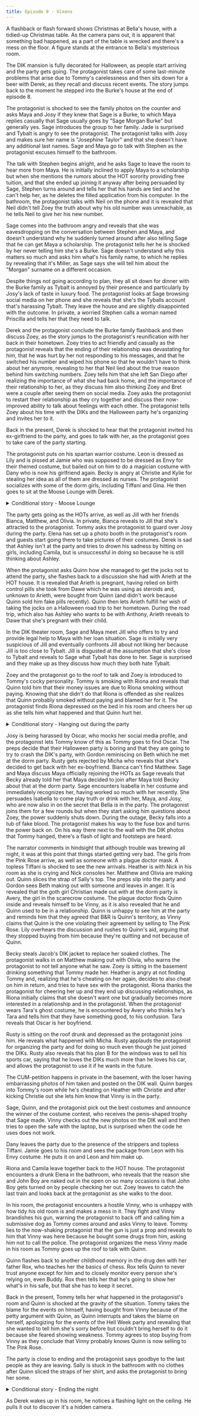 ```yaml
---
title: Episode 9 - Vixens
---
```


A flashback or flash forward shows Christmas at Bella's house, with a tidied-up Christmas table. As the camera pans out, it is apparent that something bad happened, as a part of the table is wrecked and there's a mess on the floor. A figure stands at the entrance to Bella's mysterious room.

The DIK mansion is fully decorated for Halloween, as people start arriving and the party gets going. The protagonist takes care of some last-minute problems that arise due to Tommy's carelessness and then sits down for a beer with Derek, as they recall and discuss recent events. The story jumps back to the moment he stepped into the Burke's house at the end of episode 8.

The protagonist is shocked to see the family photos on the counter and asks Maya and Josy if they knew that Sage is a Burke, to which Maya replies casually that Sage usually goes by "Sage Morgan Burke" but generally yes. Sage introduces the group to her family. Jade is surprised and Tybalt is angry to see the protagonist. The protagonist talks with Josy and makes sure her name is "Josephine Taylor" and that she doesn't have any additional last names. Sage and Maya go to talk with Stephen as the protagonist excuses himself to the bathroom.

The talk with Stephen begins alright, and he asks Sage to leave the room to hear more from Maya. He is initially inclined to apply Maya to a scholarship but when she mentions the rumors about the HOT sorority providing free tuition, and that she ended up joining it anyway after being persuaded by Sage, Stephen turns around and tells her that his hands are tied and he can't help her, as he deletes the filled application from his computer. In the bathroom, the protagonist talks with Neil on the phone and it is revealed that Neil didn't tell Zoey the truth about why his old number was unreachable, as he tells Neil to give her his new number.

Sage comes into the bathroom angry and reveals that she was eavesdropping on the conversation between Stephen and Maya, and doesn't understand why he suddenly turned around after also telling Sage that he can get Maya a scholarship. The protagonist tells her he is shocked by her never telling him she's a Burke. Sage doesn't understand why this matters so much and asks him what's his family name, to which he replies by revealing that it's Miller, as Sage says she will tell him about the "Morgan" surname on a different occasion.

Despite things not going according to plan, they all sit down for dinner with the Burke family as Tybalt is annoyed by their presence and particularly by Josy's lack of taste in luxury food. The protagonist looks at Sage browsing social media on her phone and she reveals that she's the Tyballs account that's harassing Tybalt. They leave the house and are slightly disappointed with the outcome. In private, a worried Stephen calls a woman named Priscilla and tells her that they need to talk.

Derek and the protagonist conclude the Burke family flashback and then discuss Zoey, as the story jumps to the protagonist's reunification with her back in their hometown. Zoey tries to act friendly and casually as the protagonist reveals that the ending of their relationship was devastating for him, that he was hurt by her not responding to his messages, and that he switched his number and wiped his phone so that he wouldn't have to think about her anymore, revealing to her that Neil lied about the true reason behind him switching numbers. Zoey tells him that she left San Diego after realizing the importance of what she had back home, and the importance of their relationship to her, as they discuss him also thinking Zoey and Bret were a couple after seeing them on social media. Zoey asks the protagonist to restart their relationship as they cry together and discuss their now-improved ability to talk about feelings with each other. The protagonist tells Zoey about his time with the DIKs and the Halloween party he's organizing and invites her to it.

Back in the present, Derek is shocked to hear that the protagonist invited his ex-girlfriend to the party, and goes to talk with her, as the protagonist goes to take care of the party starting.

The protagonist puts on his spartan warrior costume. Leon is dressed as Lily and is pissed at Jamie who was supposed to be dressed as Envy for their themed costume, but bailed out on him to do a magician costume with Dany who is now his girlfriend again. Becky is angry at Christie and Kylie for stealing her idea as all of them are dressed as nurses. The protagonist socializes with some of the dorm girls, including Tiffani and Gina. He then goes to sit at the Moose Lounge with Derek.

<p><details>
<summary>Conditional story - Moose Lounge</summary>

<p><details>
<summary>Sage</summary>

The protagonist sits with Derek at the Moose Lounge and talks with him about getting closer to Sage as she texts him. He flashes back to him and Sage having sex as he is plagued by thoughts about her family, seeing Jade in his mind when he looks at Sage. Sage feels something is wrong and they stop and talk. Sage is initially enthusiastic to talk with the protagonist about her family and reveals that "Morgan" is the last name of her biological parents which she chose to keep, and that she and Tybalt were adopted from the same foster home because Jade and Stephen wanted both a boy and a girl. However, when the protagonist asks her about her relationship with her biological mother, Sage shuts down and ends the discussion.

</details></p>

<p><details>
<summary>Maya & Josy</summary>

The protagonist sits with Derek at the Moose Lounge and talks with him wanting to commit to the relationship with Maya and Josy, as Derek gives him his blessing. He flashes back to him helping Maya and Josy pick costumes for the party.

</details></p>

<p><details>
<summary>Jill</summary>

The protagonist sits with Derek at the Moose Lounge and talks with him about getting closer to Jill. He reveals that Jill is afraid of having unprotected sex and that to convince her to do it he had to go get an STD check. Later in the party, the protagonist flashes back to the STD check at the clinic, where he sees Dawe leaving after getting medication for the pubic lice that he caught from Arieth.

</details></p>

<p><details>
<summary>Isabella</summary>

The protagonist sneaks Bella in through the window of his room. He flashes back to having a discussion about the party with Bella at her home, during which Bella reveals to him that Jill found out about them, and flashes back to what happened when she went to check up on her. In her room, Jill finally opens the door to Bella and reveals that she saw her and the protagonist having sex to the shock of Bella who apologizes and assures Jill that they were going to tell her the next day. Jill is nevertheless angry at Bella not just for taking the guy that Jill liked and Bella recommended to her, but for not being honest with her and hiding Bella's feelings to the protagonist from Jill for so long. Bella reveals that her relationship with Jill means so much to her that she will break up with the protagonist if that's what is required to save it. Back in the present, Isabella puts on her costume and she and the protagonist sit at the Moose Lounge with Derek who unknowingly reveals to Isabella how he hides his phone and earbuds from her in class.

</details></p>

<p><details>
<summary>Others</summary>

The protagonist sits with Derek at the Moose Lounge as they are joined by an anonymous blue-eyed short woman in a ghoul costume. The protagonist talks with them about his dating life as he flashes back to texting with Nora, Nicole, Jade, Quinn, Lily, and Riona. The woman relates to him not being in a relationship and cheers for being lonesome. The conversation ends either with the protagonist telling her that he is dangerous or Derek calling him a teddy bear.

</details></p>

If Maya and Josy aren't pursued, the protagonist reveals to Derek that he still hasn't found the right time to break up with them and that he regrets not having done so because now he feels weird interacting with his love interest at the party as they are also present. If Jill isn't pursued, the protagonist flashes back to breaking up with her, as they are sitting in a park. Jill is shocked and replies that she loves him. If Isabella is his love interest, Jill asks why he picked Bella instead of her, and they end up kissing. They cry until she eventually leaves.

</details></p>

The party gets going as the HOTs arrive, as well as Jill with her friends Bianca, Matthew, and Olivia. In private, Bianca reveals to Jill that she's attracted to the protagonist. Tommy asks the protagonist to guard over Josy during the party. Elena has set up a photo booth in the protagonist's room and guests start going there to take pictures of their costumes. Derek is sad that Ashley isn't at the party and tries to drown his sadness by hitting on girls, including Camila, but is unsuccessful in doing so because he is still thinking about Ashley.

When the protagonist asks Quinn how she managed to get the jocks not to attend the party, she flashes back to a discussion she had with Arieth at the HOT house. It is revealed that Arieth is pregnant, having relied on birth control pills she took from Dawe which he was using as steroids and, unknown to Arieth, were bought from Quinn (and didn't work because Quinn sold him fake pills recently). Quinn then lets Arieth fulfill her wish of taking the jocks on a Halloween road trip to her hometown. During the road trip, which also has Ashley who wants to be with Anthony, Arieth reveals to Dawe that she's pregnant with their child.

In the DIK theater room, Sage and Maya meet Jill who offers to try and provide legal help to Maya with her loan situation. Sage is initially very suspicious of Jill and eventually confronts Jill about not liking her because Jill is too close to Tybalt. Jill is disgusted at the assumption that she's close to Tybalt and reveals to Sage what Tybalt has done to her. Sage is surprised and they make up as they discuss how much they both hate Tybalt.

Zoey and the protagonist go to the roof to talk and Zoey is introduced to Tommy's cocky personality. Tommy is smoking with Riona and reveals that Quinn told him that their money issues are due to Riona smoking without paying. Knowing that she didn't do that Riona is offended as she realizes that Quinn probably smoked without paying and blamed her for it. The protagonist finds Riona depressed on the bed in his room and cheers her up as she tells him what happened and that Quinn hurt her.

<p><details>
<summary>Conditional story - Hanging out during the party</summary>
If Maya and Josy are not pursued, the protagonist is anxious about having to break up with them. However, if the protagonist was never a part of their relationship, Josy and the protagonist talk in private about what could have happened if they continued the relationship that started to form between them at the mini-mart, as Josy starts having second thoughts about the way things turned out. If Bella is not pursued, she arrives anyway after being persuaded to come by Jill, who also fetches her a costume.

<p><details>
<summary>Sage</summary>
Sage remembers that she forgot the trophy for the costume contest in her room, and they go fetch it together. On the way back Sage is excited to hear about the times the protagonist assaulted or messed with Tybalt and she persuades him to prank Tybalt again. They fetch a pot of pumpkin pulp and pour it into his bed. Sage wants to also pour some in his suits but the protagonist chills her down and they get back to the party.
</details></p>

<p><details>
<summary>Maya & Josy</summary>
The protagonist talks on the phone with Josy's father Pete who understands that he's Josy's boyfriend and is excited to invite him over to their house.
</details></p>

<p><details>
<summary>Jill</summary>
The protagonist and Jill sit outside on the balcony and discuss Jill's family and the issues she has with her parents. She reveals that her father took Lana's life choices and eventual death very hard, blaming himself for letting her stray from the right path, and developed an alcohol addiction as a result.
</details></p>

<p><details>
<summary>Isabella</summary>
Bella tries to make amends with Jill, who is unhappy to see her attending the party. Jill is angry that Bella wasn't honest with Jill about her feelings for the protagonist. Bella tells Jill that it was hard for her to come to terms with having feelings for him at all, and that's why she couldn't bring herself to confess them to Jill, as Jill is unsatisfied and tells Bella to give her some space if she wants their relationship to be able to heal.
</details></p>

<p><details>
<summary>Others</summary>
The player hangs out with Camila. Later, the player attends the CUM-petition with the girls from the Pink Rose.
</details></p>

</details></p>

Josy is being harassed by Oscar, who mocks her social media profile, and the protagonist lets Tommy know of this as Tommy goes to find Oscar. The preps decide that their Halloween party is boring and that they are going to try to crash the DIK's party, with Gordon reminiscing on Beth which he met at the dorm party. Rusty gets rejected by Micha who reveals that she's decided to get back with her ex-boyfriend. Bianca can't find Matthew. Sage and Maya discuss Maya officially rejoining the HOTs as Sage reveals that Becky already told her that Maya decided to join after Maya told Becky about that at the dorm party. Sage encounters Isabella in her costume and immediately recognizes her, having worked so much with her recently. She persuades Isabella to come play truth or drink with her, Maya, and Josy, who are now also in on the secret that Bella is in the party. The protagonist joins them for a few rounds but when they start asking him questions about Zoey, the power suddenly shuts down. During the outage, Becky falls into a tub of fake blood. The protagonist makes his way to the fuse box and turns the power back on. On his way there next to the wall with the DIK photos that Tommy hanged, there's a flash of light and footsteps are heard.

The narrator comments in hindsight that although trouble was brewing all night, it was at this point that things started getting very bad. The girls from the Pink Rose arrive, as well as someone with a plague doctor mask. A topless Tiffani is shocked to see the new arrivals. Heather is with Nick in his room as she is crying and Nick consoles her. Matthew and Olivia are making out. Quinn slices the strap of Sally's top. The preps slip into the party and Gordon sees Beth making out with someone and leaves in anger. It is revealed that the goth girl Christian made out with at the dorm party is Avery, the girl in the scarecrow costume. The plague doctor finds Quinn inside and reveals himself to be Vinny, as it is also revealed that he and Quinn used to be in a relationship. Quinn is unhappy to see him at the party and reminds him that they agreed that B&R is Quinn's territory, as Vinny claims that Quinn is the one violating their agreement by selling to The Pink Rose. Lily overhears the discussion and rushes to Quinn's aid, arguing that they stopped buying from him because they're quitting and not because of Quinn.

Becky steals Jacob's DIK jacket to replace her soaked clothes. The protagonist walks in on Matthew making out with Olivia, who warns the protagonist to not tell anyone what he saw. Zoey is sitting in the basement drinking something that Tommy made her. Heather is angry at not finding Tommy and, realizing that he's cheating on her again, decides to also cheat on him in return, and tries to have sex with the protagonist. Riona thanks the protagonist for cheering her up and they end up discussing relationships, as Riona initially claims that she doesn't want one but gradually becomes more interested in a relationship and in the protagonist. When the protagonist wears Tara's ghost costume, he is encountered by Avery who thinks he's Tara and tells him that they have something good, to his confusion. Tara reveals that Oscar is her boyfriend.

Rusty is sitting on the roof drunk and depressed as the protagonist joins him. He reveals what happened with Micha. Rusty applauds the protagonist for organizing the party and for doing so much even though he just joined the DIKs. Rusty also reveals that his plan B for the windows was to sell his sports car, saying that he loves the DIKs much more than he loves his car, and allows the protagonist to use it if he wants in the future.

The CUM-petition happens in private in the basement, with the loser having embarrassing photos of him taken and posted on the DIK wall. Quinn barges into Tommy's room while he's cheating on Heather with Christie and after kicking Christie out she lets him know that Vinny is in the party.

Sage, Quinn, and the protagonist pick out the best costumes and announce the winner of the costume contest, who receives the penis-shaped trophy that Sage made. Vinny checks out the new photos on the DIK wall and then tries to open the safe with the laptop, but is surprised when the code he uses does not work.

Dany leaves the party due to the presence of the strippers and topless Tiffani. Jamie goes to his room and sees the package from Leon with his Envy costume. He puts it on and Leon and him make up.

Riona and Camila leave together back to the HOT house. The protagonist encounters a drunk Elena in the bathroom, who reveals that the reason she and John Boy are naked out in the open on so many occasions is that John Boy gets turned on by people checking her out. Zoey leaves to catch the last train and looks back at the protagonist as she walks to the door.

In his room, the protagonist encounters a hostile Vinny, who is unhappy with how tidy his old room is and makes a mess in it. They fight and Vinny brandishes his gun, warning the protagonist to back off and calling him a submissive dog as Tommy comes around and asks Vinny to leave. Tommy lies to the now-shaking protagonist that the gun is just a prop and reveals to him that Vinny was here because he bought some drugs from him, asking him not to call the police. The protagonist organizes the mess Vinny made in his room as Tommy goes up the roof to talk with Quinn.

Quinn flashes back to another childhood memory in the drug den with her father Rox, who teaches her the basics of chess. Rox tells Quinn to never trust anyone except for him and to closely monitor every person she's relying on, even Buddy. Rox then tells her that he's going to show her what's in his safe, but that she has to keep it secret.

Back in the present, Tommy tells her what happened in the protagonist's room and Quinn is shocked at the gravity of the situation. Tommy takes the blame for the events on himself, having bought from Vinny because of the petty argument with Quinn, as Quinn interrupts and takes the blame on herself, apologizing for the events of the Hell Week party and revealing that she wanted to tell him she's sorry before but couldn't bring herself to do it because she feared showing weakness. Tommy agrees to stop buying from Vinny as they conclude that Vinny probably knows Quinn is now selling to The Pink Rose.

The party is close to ending and the protagonist says goodbye to the last people as they are leaving. Sally is stuck in the bathroom with no clothes after Quinn sliced the straps of her shirt, and asks the protagonist to bring her some.

<p><details>
<summary>Conditional story - Ending the night</summary>

If Maya and Josy aren't pursued, the protagonist breaks up with them, to which Josy reacts very badly as she runs away crying. If the protagonist has broken up with Jill, she is shown in her room looking at the photo of the protagonist from their date, titled "Are you my destiny?" as she cuts it in half. If the protagonist has chosen to be with Isabella, she looks at the photo but doesn't cut it.

<p><details>
<summary>Sage</summary>

The protagonist ends the night with Sage in his room. As they fall asleep, he is still plagued by thoughts about Jade and whether he should tell Sage about it. The next morning, Sage wakes up knowing about the "Walk of Shame". She proudly walks out of the room and mocks the DIKs as they are singing, revealing to them that she's in a relationship with the protagonist and that they are going to see her exiting his room a lot.

</details></p>

<p><details>
<summary>Maya & Josy</summary>

The protagonist ends the night with Maya & Josy in his room. The protagonist wants to talk with them about their families to get to know them better, but when asking Maya about her mother, she shuts down and becomes sad and angry. The next morning, Maya walks out of the room not knowing about the "Walk of Shame". Josy suddenly remembers it and runs out naked to stop Maya but it is too late, as both of them are seen by the DIKs, who begin singing but then stop as Tommy is shocked at the sight of Josy.

</details></p>

<p><details>
<summary>Jill</summary>

The protagonist ends the night with Jill in his room. He tells her about having seen Matthew and Olivia, as Jill shudders at the thought of how bad it's going to be for Bianca to find out. The next morning, he warns her about the "Walk of Shame". He walks out of his room first and asks the DIKs on the balcony to spare her the embarrassment as she is his girlfriend and not a one-night stand. The DIKs agree and Jill comes out, to the shock of Rusty.

</details></p>

<p><details>
<summary>Isabella</summary>

The protagonist ends the night with Bella in his room. As they fall asleep, they are being watched through the window. The next morning, knowing about the "Walk of Shame", Bella decides to exit through the window. They kiss goodbye but are seen by Nick who happened to be outside taking a piss. Nick reveals that he's there as the protagonist and Bella are in shock.

</details></p>

<p><details>
<summary>Others</summary>

Quinn asks the protagonist to accompany her downtown next week, unknowingly to him, to be her bodyguard when she visits the drug den. The protagonist can either end the night at the HOT house with Sarah and Melanie or Quinn, at Nicole's house with her and Lily, or in his bed which is occupied by Gina, Tara, and Tiffani. If he slept with Lily, Lily warns the protagonist not to fall in love with her. If he sleeps with Quinn, he sees a text message from Buddy on her phone asking her to meet him at the den and bring the goods.

</details></p>

</details></p>

As Derek wakes up in his room, he notices a flashing light on the ceiling. He pulls it out to discover it's a hidden camera.
